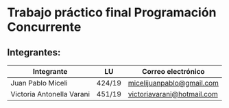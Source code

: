 # Trabajo práctico final Programación Concurrente

## Integrantes:

| Integrante                    | LU      | Correo electrónico             |
|-------------------------------|---------|--------------------------------|
| Juan Pablo Miceli             | 424/19  | micelijuanpablo@gmail.com      |
| Victoria Antonella Varani     | 451/19  | victoriavarani@hotmail.com     |
